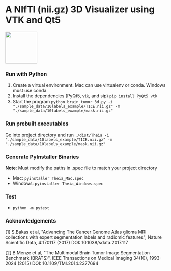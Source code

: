 # A NIfTI (nii.gz) 3D Visualizer using VTK and Qt5

<img src="https://github.com/adamkwolf/3d-nii-visualizer/blob/master/images/visualization.png" style="width: 100px;"/>

### Run with Python

1.  Create a virtual environment. Mac can use virtualenv or conda. Windows must use conda.
2.  Install the dependencies (PyQt5, vtk, and sip) `pip install PyQt5 vtk`
3.  Start the program `python brain_tumor_3d.py -i "./sample_data/10labels_example/T1CE.nii.gz" -m "./sample_data/10labels_example/mask.nii.gz"`

### Run prebuilt executables
Go into project directory and run `./dist/Theia -i "./sample_data/10labels_example/T1CE.nii.gz" -m "./sample_data/10labels_example/mask.nii.gz"
`

### Generate PyInstaller Binaries
**Note**: Must modify the paths in .spec file to match your project directory
* Mac: `pyinstaller Theia_Mac.spec`
* Windows: `pyinstaller Theia_Windows.spec`

### Test
* `python -m pytest`

### Acknowledgements

[1] S.Bakas et al, "Advancing The Cancer Genome Atlas glioma MRI collections with expert segmentation labels and radiomic features", Nature Scientific Data, 4:170117 (2017) DOI: 10.1038/sdata.2017.117

[2] B.Menze et al, "The Multimodal Brain Tumor Image Segmentation Benchmark (BRATS)", IEEE Transactions on Medical Imaging 34(10), 1993-2024 (2015) DOI: 10.1109/TMI.2014.2377694
